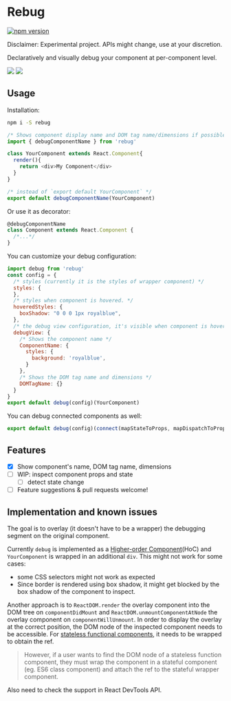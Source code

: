 Rebug
=====================

<!-- [![build status](https://img.shields.io/travis/xyc/rebug/master.svg?style=flat-square)](https://travis-ci.org/xyc/react-inspector) -->
[![npm version](https://img.shields.io/npm/v/rebug.svg?style=flat-square)](https://www.npmjs.com/package/react-inspector)
<!-- [![npm downloads](https://img.shields.io/npm/dm/rebug.svg?style=flat-square)](https://www.npmjs.com/package/react-inspector) -->

Disclaimer: Experimental project. APIs might change, use at your discretion.

Declaratively and visually debug your component at per-component level. 

![](https://cldup.com/OV7D9mP3L0.png)
![](https://cldup.com/cUtrBLPzRq-1200x1200.png)

## Usage

Installation:
```sh
npm i -S rebug
```

```js
/* Shows component display name and DOM tag name/dimensions if possible */
import { debugComponentName } from 'rebug'

class YourComponent extends React.Component{
  render(){
    return <div>My Component</div>
  }
}

/* instead of `export default YourComponent` */
export default debugComponentName(YourComponent)
```

Or use it as decorator:
```js
@debugComponentName
class Component extends React.Component {
  /*...*/
}
```

You can customize your debug configuration:
```js
import debug from 'rebug'
const config = {
  /* styles (currently it is the styles of wrapper component) */
  styles: {
  },
  /* styles when component is hovered. */
  hoveredStyles: {
    boxShadow: "0 0 0 1px royalblue",
  },
  /* the debug view configuration, it's visible when component is hovered */
  debugView: {
    /* Shows the component name */
    ComponentName: {
      styles: {
        background: 'royalblue',
      }
    },
    /* Shows the DOM tag name and dimensions */
    DOMTagName: {}
  }
}
export default debug(config)(YourComponent)
```

You can debug connected components as well:
```js
export default debug(config)(connect(mapStateToProps, mapDispatchToProps)(SomeComponent))
```

## Features
- [x] Show component's name, DOM tag name, dimensions
- [ ] WIP: inspect component props and state
  - [ ] detect state change
- [ ] Feature suggestions & pull requests welcome!

## Implementation and known issues
The goal is to overlay (it doesn't have to be a wrapper) the debugging segment on the original component.

Currently `debug` is implemented as a [Higher-order Component](https://medium.com/@dan_abramov/mixins-are-dead-long-live-higher-order-components-94a0d2f9e750)(HoC) and `YourComponent` is wrapped in an additional `div`. This might not work for some cases:
- some CSS selectors might not work as expected
- Since border is rendered using box shadow, it might get blocked by the box shadow of the component to inspect.

Another approach is to `ReactDOM.render` the overlay component into the DOM tree on `componentDidMount` and `ReactDOM.unmountComponentAtNode` the overlay component on `componentWillUnmount`. In order to display the overlay at the correct position, the DOM node of the inspected component needs to be accessible. For [stateless functional components](https://facebook.github.io/react/docs/reusable-components.html#stateless-functions), it needs to be wrapped to obtain the ref. 

> However, if a user wants to find the DOM node of a stateless function component, they must wrap the component in a stateful component (eg. ES6 class component) and attach the ref to the stateful wrapper component.

Also need to check the support in React DevTools API.
